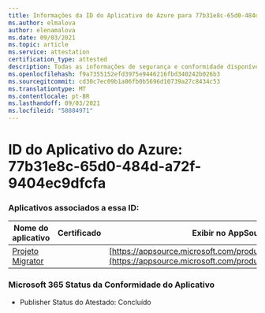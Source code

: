 ```yaml
---
title: Informações da ID do Aplicativo do Azure para 77b31e8c-65d0-484d-a72f-9404ec9dfcfa
ms.author: elmalova
author: elenamalova
ms.date: 09/03/2021
ms.topic: article
ms.service: attestation
certification_type: attested
description: Todas as informações de segurança e conformidade disponíveis para 77b31e8c-65d0-484d-a72f-9404ec9dfcfa.
ms.openlocfilehash: f9a7355152efd3975e9446216fbd340242b026b3
ms.sourcegitcommit: cd30c7ec09b1a06fb0b5696d10739a27c8434c53
ms.translationtype: MT
ms.contentlocale: pt-BR
ms.lasthandoff: 09/03/2021
ms.locfileid: "58884971"
---
```

# <a name="azure-app-id-77b31e8c-65d0-484d-a72f-9404ec9dfcfa"></a>ID do Aplicativo do Azure: 77b31e8c-65d0-484d-a72f-9404ec9dfcfa


### <a name="apps-associated-with-this-id"></a>Aplicativos associados a essa ID:
| **Nome do aplicativo** | **Certificado** | **Exibir no AppSource** |
|--------------|---------------|-----------------------|
| [Projeto Migrator](https://docs.microsoft.com/microsoft-365-app-certification/forward/WA200003160) |  | [https://appsource.microsoft.com/product/office/WA200003160](https://appsource.microsoft.com/product/office/WA200003160) |

### <a name="microsoft-365-app-compliance-status"></a>Microsoft 365 Status da Conformidade do Aplicativo
- Publisher Status do Atestado: Concluído
